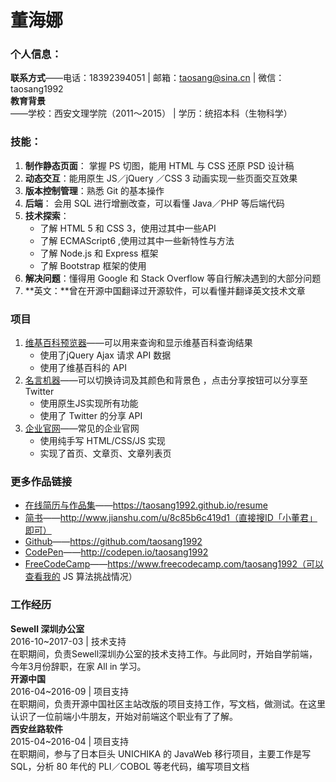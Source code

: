 # 董海娜
### 个人信息：

**联系方式**——电话：18392394051 | 邮箱：taosang@sina.cn | 微信：taosang1992 <br>
**教育背景**——学校：西安文理学院（2011～2015） | 学历：统招本科（生物科学）

### 技能：
1. **制作静态页面**： 掌握 PS 切图，能用 HTML 与 CSS 还原 PSD 设计稿
2. **动态交互**：能用原生 JS／jQuery ／CSS 3 动画实现一些页面交互效果
3. **版本控制管理**：熟悉 Git 的基本操作
4. **后端**： 会用 SQL 进行增删改查，可以看懂 Java／PHP 等后端代码
5. **技术探索**：
    - 了解 HTML 5 和 CSS 3，使用过其中一些API
    - 了解 ECMAScript6 ,使用过其中一些新特性与方法
    - 了解 Node.js 和 Express 框架
    - 了解 Bootstrap 框架的使用
6. **解决问题**：懂得用 Google 和 Stack Overflow 等自行解决遇到的大部分问题
7. **英文：**曾在开源中国翻译过开源软件，可以看懂并翻译英文技术文章   

### 项目
1. [维基百科预览器](https://codepen.io/taosang1992/full/Emyxjy)——可以用来查询和显示维基百科查询结果<br>
    - 使用了jQuery Ajax 请求 API 数据
    - 使用了维基百科的 API
2. [名言机器](https://codepen.io/taosang1992/full/qrQroX/)——可以切换诗词及其颜色和背景色
，点击分享按钮可以分享至 Twitter<br>
    - 使用原生JS实现所有功能
    - 使用了 Twitter 的分享 API
3. [企业官网](https://taosang1992.github.io/WebSite/imooc/)——常见的企业官网<br>
    - 使用纯手写 HTML/CSS/JS 实现
    - 实现了首页、文章页、文章列表页

### 更多作品链接
- [在线简历与作品集](https://taosang1992.github.io/resume)——https://taosang1992.github.io/resume
- [简书](http://www.jianshu.com/u/8c85b6c419d1)——http://www.jianshu.com/u/8c85b6c419d1（直接搜ID「小董君」即可）
- [Github](https://github.com/taosang1992)——https://github.com/taosang1992
- [CodePen](http://codepen.io/taosang1992/pens/public/)——http://codepen.io/taosang1992
- [FreeCodeCamp](https://www.freecodecamp.com/taosang1992)——https://www.freecodecamp.com/taosang1992（可以查看我的 JS 算法挑战情况）

### 工作经历
**Sewell 深圳办公室** <br>
2016-10~2017-03 | 技术支持 <br>
在职期间，负责Sewell深圳办公室的技术支持工作。与此同时，开始自学前端，今年3月份辞职，在家 All in 学习。<br>
**开源中国** <br>
2016-04~2016-09 | 项目支持 <br>
在职期间，负责开源中国社区主站改版的项目支持工作，写文档，做测试。在这里认识了一位前端小牛朋友，开始对前端这个职业有了了解。<br>
**西安丝路软件** <br>
2015-04~2016-04 | 项目支持 <br>
在职期间，参与了日本巨头 UNICHIKA 的 JavaWeb 移行项目，主要工作是写SQL，分析 80 年代的 PLI／COBOL 等老代码，编写项目文档
